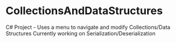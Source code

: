 # CollectionsAndDataStructures
C# Project - Uses a menu to navigate and modify Collections/Data Structures
Currently working on Serialization/Deserialization
